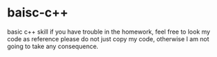 # baisc-c++
basic c++  skill 
if you have trouble in the homework, feel free to look my code as reference
please do not just copy my code, otherwise I am not going to take any consequence.
